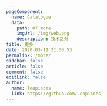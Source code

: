 ```yaml
---
pageComponent:
  name: Catalogue
  data:
    path: 07.more
    imgUrl: /img/web.png
    description: 技术之外
title: 更多
date: 2020-03-11 21:50:53
permalink: /more/
sidebar: false
article: false
comment: false
editLink: false
author:
  name: leopisces
  link: https://github.com/Leopisces
---
```

